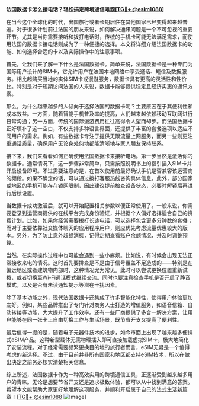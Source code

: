 **法国数据卡怎么接电话？轻松搞定跨境通信难题[[TG💪+ @esim1088](https://t.me/s/esim1088)]**

在当今这个全球化的时代，出国旅行或者长期居住在其他国家已经变得越来越普遍。对于很多计划前往法国的朋友来说，如何解决通讯问题是一个不可忽视的重要环节。尤其是当你需要接听和拨打电话时，传统的手机卡可能无法满足需求，而使用法国的数据卡接电话则成为了一种便捷的选择。本文将详细介绍法国数据卡的功能、如何选择合适的卡以及实际操作中的注意事项。

首先，让我们来了解一下什么是法国数据卡。简单来说，法国数据卡是一种专门为国际用户设计的SIM卡，它允许用户在法国本地网络中享受通话、短信及数据服务。相比起购买当地的实体SIM卡或漫游服务，数据卡具有更高的灵活性和性价比。特别是对于短期访问法国的人来说，数据卡能够提供稳定且经济实惠的通讯方案。

那么，为什么越来越多的人倾向于选择法国的数据卡呢？主要原因在于其便利性和成本效益。一方面，随着智能手机普及率的提高，人们越来越依赖移动互联网进行日常沟通；另一方面，传统的国际漫游费用往往高得令人望而却步。而法国数据卡正好填补了这一空白，不仅支持多种语言界面，还提供了丰富的套餐选项以适应不同用户的需求。例如，有些数据卡专注于提供无限流量上网服务，而另一些则更注重通话质量，确保用户无论身处何地都能清晰地与家人朋友保持联系。

接下来，我们来看看如何正确使用法国数据卡来接听电话。第一步当然是激活你的数据卡。通常情况下，这一步骤非常简单，只需按照说明书上的指引插入SIM卡并开启设备即可。不过需要注意的是，在首次使用前最好确认手机是否兼容该运营商的频段。如果不确定的话，可以通过拨打客服热线咨询具体信息。此外，部分国家或地区的手机可能存在锁网限制，因此建议提前检查设备状态，必要时解锁后再进行后续设置。

当数据卡成功激活后，就可以开始配置相关参数以便正常使用了。一般来说，你需要登录到运营商提供的在线平台完成身份验证，并根据个人偏好选择适合自己的资费计划。比如，如果你经常需要拨打长途电话，可以选择包含更多分钟数的套餐；而对于主要依靠社交媒体聊天的应用程序用户，则应优先考虑流量优惠较大的版本。另外，为了防止意外超额消费，记得定期查看账户余额情况，并及时调整预算。

当然，在实际操作过程中也可能会遇到一些小麻烦。比如说，有时候会出现无法正常接收来电的情况。这时首先要排查是不是由于信号覆盖不足造成的——特别是在偏远地区或者建筑物内部时，这种情况尤为常见。此时可以尝试更换位置重新试拨，或者切换至Wi-Fi通话模式继续交流。同时也要注意检查手机是否开启了静音模式，以及是否有未读通知提示等潜在干扰因素。

除了基本功能之外，现代法国数据卡还集成了许多智能化特性，使得用户体验更加友好。例如，某些品牌推出了专门针对商务人士打造的增值服务，如语音信箱、自动转接等功能，大大提升了工作效率。还有一些厂商提供了多合一解决方案，让用户能够在同一张卡上自由切换工作与生活场景，既节省开支又提高了便利性。

最后值得一提的是，随着电子元器件技术的进步，如今市面上出现了越来越多便携式eSIM产品。这种新型载体无需物理插入即可直接加载虚拟SIM卡，极大地简化了安装流程。对于经常需要频繁更换目的地的旅行者而言，eSIM无疑是一个值得考虑的新选择。不过，由于目前并非所有国家和地区都支持eSIM技术，所以在做出决定之前务必核实清楚相关信息。

综上所述，法国数据卡作为一种高效实用的跨境通信工具，正逐渐受到越来越多用户的青睐。无论是想要节省开支还是追求极致体验，都可以从中找到满意的答案。希望本文能帮助大家更好地理解这项服务，并顺利开启属于自己的法式生活新篇章！[[TG💪+ @esim1088](https://t.me/s/esim1088) ![Image](https://i.postimg.cc/4NQfJmqS/Snipaste-2025-05-13-00-14-12.png)]
